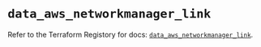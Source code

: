 # `data_aws_networkmanager_link`

Refer to the Terraform Registory for docs: [`data_aws_networkmanager_link`](https://registry.terraform.io/providers/hashicorp/aws/4.66.1/docs/data-sources/networkmanager_link).
